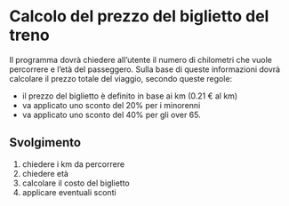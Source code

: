 Calcolo del prezzo del biglietto del treno
===
Il programma dovrà chiedere all’utente il numero di chilometri che vuole percorrere e l’età del passeggero.
Sulla base di queste informazioni dovrà calcolare il prezzo totale del viaggio, secondo queste regole:
- il prezzo del biglietto è definito in base ai km (0.21 € al km)
- va applicato uno sconto del 20% per i minorenni
- va applicato uno sconto del 40% per gli over 65.

## Svolgimento
1. chiedere i km da percorrere
2. chiedere età
3. calcolare il costo del biglietto
4. applicare eventuali sconti